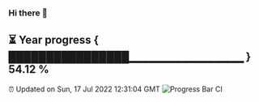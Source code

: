 ### Hi there 👋
⏳ Year progress { ████████████████▁▁▁▁▁▁▁▁▁▁▁▁▁▁ } 54.12 %
---
⏰ Updated on Sun, 17 Jul 2022 12:31:04 GMT
![Progress Bar CI](https://github.com/liununu/liununu/workflows/Progress%20Bar%20CI/badge.svg)
